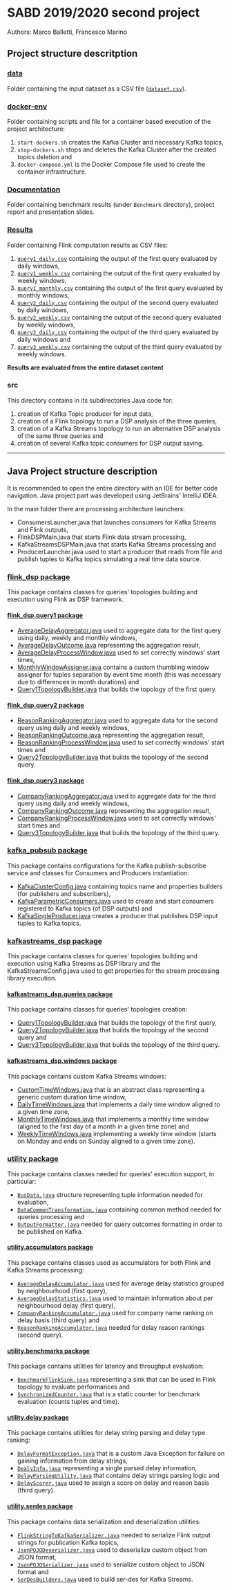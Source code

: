 # SABD 2019/2020 second project
Authors: Marco Balletti, Francesco Marino

<h2>Project structure descritption</h2>

### [data](data)

Folder containing the input dataset as a CSV file ([`dataset.csv`](data/dataset.csv)).

### [docker-env](docker-env)

Folder containing scripts and file for a container based execution of the project architecture:

1. `start-dockers.sh` creates the Kafka Cluster and necessary Kafka topics,
2. `stop-dockers.sh` stops and deletes the Kafka Cluster after the created topics deletion and
3. `docker-compose.yml` is the Docker Compose file used to create the container infrastructure.

### [Documentation](Documentation)

Folder containing benchmark results (under `Benchmark` directory), project report and presentation slides.

### [Results](Results)

Folder containing Flink computation results as CSV files:

1. [`query1_daily.csv`](Results/query1_daily.csv) containing the output of the first query evaluated by daily windows,
2. [`query1_weekly.csv`](Results/query1_weekly.csv) containing the output of the first query evaluated by weekly windows,
3. [`query1_monthly.csv`](Results/query1_monthly.csv) containing the output of the first query evaluated by monthly windows,
4. [`query2_daily.csv`](Results/query2_daily.csv) containing the output of the second query evaluated by daily windows,
5. [`query2_weekly.csv`](Results/query2_weekly.csv) containing the output of the second query evaluated by weekly windows,
6. [`query3_daily.csv`](Results/query3_daily.csv) containing the output of the third query evaluated by daily windows and
7. [`query3_weekly.csv`](Results/query3_weekly.csv) containing the output of the third query evaluated by weekly windows.

**Results are evaluated from the entire dataset content**

### src

This directory contains in its subdirectories Java code for:

1. creation of Kafka Topic producer for input data,
2. creation of a Flink topology to run a DSP analysis of the three queries,
3. creation of a Kafka Streams topology to run an alternative DSP analysis of the same three queries and
4. creation of several Kafka topic consumers for DSP output saving.

---

<h2>Java Project structure description</h2>

It is recommended to open the entire directory with an IDE for better code navigation. Java project part was developed using JetBrains' IntelliJ IDEA.

In the main folder there are processing architecture launchers:

* ConsumersLauncher.java that launches consumers for Kafka Streams and Flink outputs,
* FlinkDSPMain.java that starts Flink data stream processing,
* KafkaStreamsDSPMain.java that starts Kafka Streams processing and
* ProducerLauncher.java used to start a producer that reads from file and publish tuples to Kafka topics simulating a real time data source.

### [flink_dsp package](src/main/java/flink_dsp)

This package contains classes for queries' topologies building and execution using Flink as DSP framework.

#### [flink_dsp.query1 package](src/main/java/flink_dsp/query1)

* [AverageDelayAggregator.java](src/main/java/flink_dsp/query1/AverageDelayAggregator.java) used to aggregate data for the first query using daily, weekly and monthly windows,
* [AverageDelayOutcome.java](src/main/java/flink_dsp/query1/AverageDelayOutcome.java) representing the aggregation result,
* [AverageDelayProcessWindow.java](src/main/java/flink_dsp/query1/AverageDelayProcessWindow.java) used to set correctly windows' start times,
* [MonthlyWindowAssigner.java](src/main/java/flink_dsp/query1/MonthlyWindowAssigner.java) contains a custom thumbling window assigner for tuples separation by event time month (this was necessary due to differences in month durations) and
* [Query1TopologyBuilder.java](src/main/java/flink_dsp/query1/Query1TopologyBuilder.java) that builds the topology of the first query.

#### [flink_dsp.query2 package](src/main/java/flink_dsp/query2)

* [ReasonRankingAggregator.java](src/main/java/flink_dsp/query2/ReasonRankingAggregator.java) used to aggregate data for the second query using daily and weekly windows,
* [ReasonRankingOutcome.java](src/main/java/flink_dsp/query2/ReasonRankingOutcome.java) representing the aggregation result,
* [ReasonRankingProcessWindow.java](src/main/java/flink_dsp/query2/ReasonRankingProcessWindow.java) used to set correctly windows' start times and
* [Query2TopologyBuilder.java](src/main/java/flink_dsp/query2/Query2TopologyBuilder.java) that builds the topology of the second query.

#### [flink_dsp.query3 package](src/main/java/flink_dsp/query3)

* [CompanyRankingAggregator.java](src/main/java/flink_dsp/query3/CompanyRankingAggregator.java) used to aggregate data for the third query using daily and weekly windows,
* [CompanyRankingOutcome.java](src/main/java/flink_dsp/query3/CompanyRankingOutcome.java) representing the aggregation result,
* [CompanyRankingProcessWindow.java](src/main/java/flink_dsp/query3/CompanyRankingProcessWindow.java) used to set correctly windows' start times and
* [Query3TopologyBuilder.java](src/main/java/flink_dsp/query3/Query3TopologyBuilder.java) that builds the topology of the third query.

### [kafka_pubsub package](src/main/java/kafka_pubsub)

This package contains configurations for the Kafka publish-subscribe service and classes for Consumers and Producers instantiation:

* [KafkaClusterConfig.java](src/main/java/kafka_pubsub/KafkaClusterConfig.java) containing topics name and properties builders (for publishers and subscribers),
* [KafkaParametricConsumers.java](src/main/java/kafka_pubsub/KafkaParametricConsumers.java) used to create and start consumers registered to Kafka topics (of DSP outputs) and
* [KafkaSingleProducer.java](src/main/java/kafka_pubsub/KafkaSingleProducer.java) creates a producer that publishes DSP input tuples to Kafka topics.

### [kafkastreams_dsp package](src/main/java/kafkastreams_dsp)

This package contains classes for queries' topologies building and execution using Kafka Streams as DSP library and the KafkaStreamsConfig.java used to get properties for the stream processing library execution.

#### [kafkastreams_dsp.queries package](src/main/java/kafkastreams_dsp/queries)

This package contains classes for queries' topologies creation:

* [Query1TopologyBuilder.java](src/main/java/kafkastreams_dsp/queries/Query1TopologyBuilder.java) that builds the topology of the first query,
* [Query2TopologyBuilder.java](src/main/java/kafkastreams_dsp/queries/Query2TopologyBuilder.java) that builds the topology of the second query and
* [Query3TopologyBuilder.java](src/main/java/kafkastreams_dsp/queries/Query3TopologyBuilder.java) that builds the topology of the third query.

#### [kafkastreams_dsp.windows package](src/main/java/kafkastreams_dsp/windows)

This package contains custom Kafka Streams windows:

* [CustomTimeWindows.java](src/main/java/kafkastreams_dsp/windows/CustomTimeWindows.java) that is an abstract class representing a generic custom duration time window,
* [DailyTimeWindows.java](src/main/java/kafkastreams_dsp/windows/DailyTimeWindows.java) that implements a daily time window aligned to a given time zone,
* [MonthlyTimeWindows.java](src/main/java/kafkastreams_dsp/windows/MonthlyTimeWindows.java) that implements a monthly time window (aligned to the first day of a month in a given time zone) and
* [WeeklyTimeWindows.java](src/main/java/kafkastreams_dsp/windows/WeeklyTimeWindows.java) implementing a weekly time window (starts on Monday and ends on Sunday aligned to a given time zone).

### [utility package](src/main/java/utility)

This package contains classes needed for queries' execution support, in particular:

* [`BusData.java`](src/main/java/utility/BusData.java) structure representing tuple information needed for evaluation,
* [`DataCommonTransformation.java`](src/main/java/utility/DataCommonTransformation.java) containing common method needed for queries processing and
* [`OutputFormatter.java`](src/main/java/utility/OutputFormatter.java) needed for query outcomes formatting in order to be published on Kafka.

#### [utility.accumulators package](src/main/java/utility/accumulators)

This package contains classes used as accumulators for both Flink and Kafka Streams processing:

* [`AverageDelayAccumulator.java`](src/main/java/utility/accumulators/AverageDelayAccumulator.java) used for average delay statistics grouped by neighbourhood (first query),
* [`AverageDelayStatistics.java`](src/main/java/utility/accumulators/AverageDelayStatistics.java) used to maintain information about per neighbourhood delay (first query),
* [`CompanyRankingAccumulator.java`](src/main/java/utility/accumulators/CompanyRankingAccumulator.java) used for company name ranking on delay basis (third query) and
* [`ReasonRankingAccumulator.java`](src/main/java/utility/accumulators/ReasonRankingAccumulator.java) needed for delay reason rankings (second query).

#### [utility.benchmarks package](src/main/java/utility/benchmarks)

This package contains utilities for latency and throughput evaluation:

* [`BenchmarkFlinkSink.java`](src/main/java/utility/benchmarks/BenchmarkFlinkSink.java) representing a sink that can be used in Flink topology to evaluate performances and
* [`SynchronizedCounter.java`](src/main/java/utility/benchmarks/SynchronizedCounter.java) that is a static counter for benchmark evaluation (counts tuples and time).

#### [utility.delay package](src/main/java/utility/delay)

This package contains utilities for delay string parsing and delay type ranking:

* [`DelayFormatException.java`](src/main/java/utility/delay/DelayFormatException.java) that is a custom Java Exception for failure on gaining information from delay strings,
* [`DealyInfo.java`](src/main/java/utility/delay/DealyInfo.java) representing a single parsed delay information,
* [`DelayParsingUtility.java`](src/main/java/utility/delay/DelayParsingUtility.java) that contains delay strings parsing logic and
* [`DelayScorer.java`](src/main/java/utility/delay/DelayScorer.java) used to assign a score on delay and reason basis (third query).

#### [utility.serdes package](src/main/java/utility/serdes)

This package contains data serialization and deserialization utilities:

* [`FlinkStringToKafkaSerializer.java`](src/main/java/utility/serdes/FlinkStringToKafkaSerializer.java) needed to serialize Flink output strings for publication Kafka topics,
* [`JsonPOJODeserializer.java`](src/main/java/utility/serdes/JsonPOJODeserializer.java) used to deserialize custom object from JSON format,
* [`JsonPOJOSerializer.java`](src/main/java/utility/serdes/JsonPOJOSerializer.java) used to serialize custom object to JSON format and
* [`SerDesBuilders.java`](src/main/java/utility/serdes/SerDesBuilders.java) used to build ser-des for Kafka Streams.
